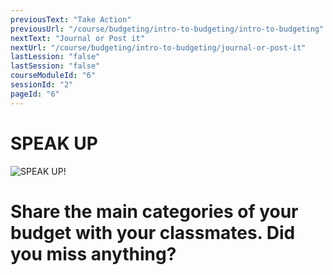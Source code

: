 ```yaml
---
previousText: "Take Action"
previousUrl: "/course/budgeting/intro-to-budgeting/intro-to-budgeting"
nextText: "Journal or Post it"
nextUrl: "/course/budgeting/intro-to-budgeting/journal-or-post-it"
lastLession: "false"
lastSession: "false"
courseModuleId: "6"
sessionId: "2"
pageId: "6"
---
```



# SPEAK UP

![SPEAK UP!](/assets/img/lets-talk-about-it.png)

# Share the main categories of your budget with your classmates. Did you miss anything? 